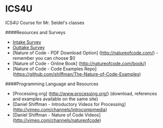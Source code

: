 ICS4U
=====

ICS4U Course for Mr. Seidel's classes

####Resources and Surveys
* [Intake Survey](https://docs.google.com/forms/d/1L3RliOHHLfAlCdnqRfsVPs3v2EgrA9q4NAeOPllJC5A/viewform)
* [Outtake Survey](http://goo.gl/forms/WepiyTc8Hy)
* [Nature of Code - PDF Download Option] (http://natureofcode.com/) - remember you can choose $0
* [Nature of Code - Online Book] (http://natureofcode.com/book/)
* [Nature of Code - Code Examples Repo] (https://github.com/shiffman/The-Nature-of-Code-Examples)

####Programming Language and Resources
* [Processing.org] (http://www.processing.org/) (download, references and examples available on the same site)
* [Daniel Shiffman - Introductory Videos for Processing] (http://vimeo.com/channels/introcompmedia)
* [Daniel Shiffman - Nature of Code Videos] (http://vimeo.com/channels/natureofcode)

